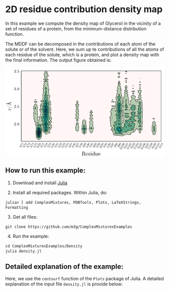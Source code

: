 # 2D residue contribution density map

In this example we compute the density map of Glycerol in the vicinity of a set of residues of a protein, from the minimum-distance distribution function. 

The MDDF can be decomposed in the contributions of each atom of the solute or of the solvent. Here, we sum up te contributions of all the atoms of each residue of the solute, which is a protein, and plot a density map with the final information. The output figure obtained is:

<center>
<img src="./density.png">
</center>

## How to run this example:

1. Download and install [Julia](https://julialang.org)

2. Install all required packages. Within Julia, do:
```julia-repl
julia> ] add ComplexMixtures, PDBTools, Plots, LaTeXStrings, Formatting
```

3. Get all files: 
```
git clone https://github.com/m3g/ComplexMixturesExamples
```

4. Run the example:
```
cd ComplexMixturesExamples/Density
julia density.jl
```

## Detailed explanation of the example:

Here, we use the `contourf` function of the `Plots` package of Julia. A detailed explanation of the input file `density.jl` is provide below: 


